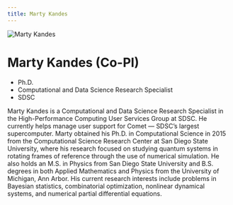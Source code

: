 ```yaml
---
title: Marty Kandes
---
```

![Marty Kandes ](images/MartyKandes.jpg)

# Marty Kandes (Co-PI)
- Ph.D.
- Computational and Data Science Research Specialist
- SDSC

Marty Kandes is a Computational and Data Science Research Specialist in the High-Performance Computing User Services Group at SDSC. He currently helps manage user support for Comet — SDSC’s largest supercomputer. Marty obtained his Ph.D. in Computational Science in 2015 from the Computational Science Research Center at San Diego State University, where his research focused on studying quantum systems in rotating frames of reference through the use of numerical simulation. He also holds an M.S. in Physics from San Diego State University and B.S. degrees in both Applied Mathematics and Physics from the University of Michigan, Ann Arbor. His current research interests include problems in Bayesian statistics, combinatorial optimization, nonlinear dynamical systems, and numerical partial differential equations.
